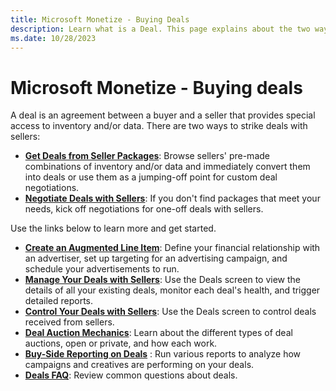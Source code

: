```yaml
---
title: Microsoft Monetize - Buying Deals
description: Learn what is a Deal. This page explains about the two ways to strike deals with sellers. 
ms.date: 10/28/2023
---
```


# Microsoft Monetize - Buying deals

A deal is an agreement between a buyer and a seller that provides special access to inventory and/or data. There are two ways to strike deals with sellers:

- **[Get Deals from Seller Packages](get-deals-from-seller-packages.md)**: Browse sellers' pre-made combinations of inventory and/or data and immediately convert them into deals or use them as a jumping-off point for custom deal negotiations.
- **[Negotiate Deals with Sellers](negotiate-deals-with-sellers.md)**: If you don't find packages that meet your needs, kick off negotiations for one-off deals with sellers.

Use the links below to learn more and get started.

<!--- **[Create a Deal Campaign](create-a-deal-campaign.md)**: Set up a campaign that targets one or more deals you've negotiated with sellers and/or external supply partners.-->
- **[Create an Augmented Line Item](./create-an-augmented-line-item-ali.md)**: Define your financial relationship with an advertiser, set up targeting for an advertising campaign, and schedule your advertisements to run.
- **[Manage Your Deals with Sellers](manage-your-deals-with-sellers.md)**: Use the Deals screen to view the details of all your existing deals, monitor each deal's health, and trigger detailed reports.
- **[Control Your Deals with Sellers](control-your-deals-with-sellers.md)**: Use the Deals screen to control deals received from sellers.
- **[Deal Auction Mechanics](deal-auction-mechanics.md)**: Learn about the different types of deal auctions, open or private, and how each work.
- **[Buy-Side Reporting on Deals](buy-side-reporting-on-deals.md)** : Run various reports to analyze how campaigns and creatives are performing on your deals.
- **[Deals FAQ](deals-faq.md)**: Review common questions about deals.
